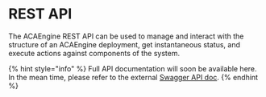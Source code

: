 # REST API

The ACAEngine REST API can be used to manage and interact with the structure of an ACAEngine deployment, get instantaneous status, and execute actions against components of the system.

{% hint style="info" %}
Full API documentation will soon be available here. In the mean time, please refer to the external [Swagger API doc](https://app.swaggerhub.com/apis/ACAprojects/ACAEngine/3.5.0#/).
{% endhint %}

